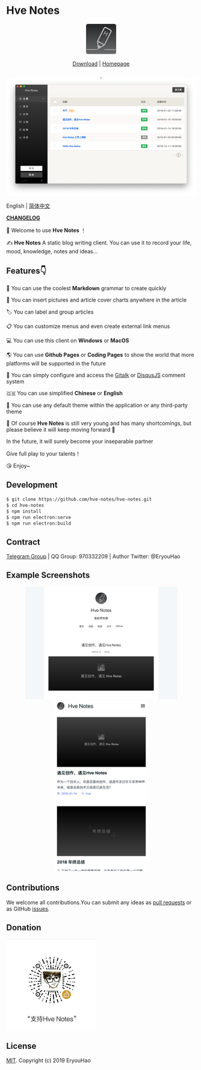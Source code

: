 # Hve Notes

<div align="center">
  <img src="public/app-icons/logo.png"  width="80px" height="80px">

  [Download](https://github.com/hellohve/hve-notes/releases) | [Homepage](http://hvenotes.fehey.com/)

  <a href="https://github.com/hve-notes/hve-notes/releases/latest">
    <img src="https://img.shields.io/github/release/hve-notes/hve-notes.svg?style=flat-square" alt="">
  </a>

  <a href="https://github.com/hve-notes/hve-notes/blob/master/LICENSE">
    <img src="https://img.shields.io/github/license/hve-notes/hve-notes.svg?style=flat-square" alt="">
  </a>

</div>

<div align="center">
  <img src="hve-notes-app.png">

</div>

English | [简体中文](https://github.com/hve-notes/hve-notes/blob/master/README-zh_CN.md)  

**[CHANGELOG](https://github.com/hve-notes/hve-notes/blob/master/CHANGELOG.md)**  

👏  Welcome to use **Hve Notes** ！  

✍️  **Hve Notes** A static blog writing client. You can use it to record your life, mood, knowledge, notes and ideas...

## Features👇
📝  You can use the coolest  **Markdown** grammar to create quickly  

🌉  You can insert pictures and article cover charts anywhere in the article  

🏷️  You can label and group articles  

📋  You can customize menus and even create external link menus  

💻  You can use this client on **Windows** or **MacOS**  

🌎  You can use **Github Pages** or **Coding Pages** to show the world that more platforms will be supported in the future  

💬  You can simply configure and access the [Gitalk](https://github.com/gitalk/gitalk) or [DisqusJS](https://github.com/SukkaW/DisqusJS) comment system  

🇬🇧  You can use simplified **Chinese** or **English**  

🌁  You can use any default theme within the application or any third-party theme


🌱  Of course **Hve Notes** is still very young and has many shortcomings, but please believe it will keep moving forward 🏃

In the future, it will surely become your inseparable partner

Give full play to your talents！

😘  Enjoy~

## Development
``` shell
$ git clone https://github.com/hve-notes/hve-notes.git
$ cd hve-notes
$ npm install
$ npm run electron:serve
$ npm run electron:build
```

## Contract
[Telegram Group](https://t.me/joinchat/IDY0ahRqb8NPodv95BNpBg)  | QQ Group: 970332209 | Author Twitter: @EryouHao

## Example Screenshots
<div align="center">
  <img src="./files/fehey.png" width="80%">
  <img src="./files/fehey2.png" style="max-width: 50%">
</div>

## Contributions
We welcome all contributions.You can submit any ideas as [pull requests](https://github.com/hve-notes/hve-notes/pulls) or as GitHub [issues](https://github.com/hve-notes/hve-notes/issues).   

## Donation
<div>
  <img src="./files/wechat.jpeg" width="240px">
</div>

## License
[MIT](https://github.com/hve-notes/hve-notes/blob/master/LICENSE). Copyright (c) 2019 EryouHao
